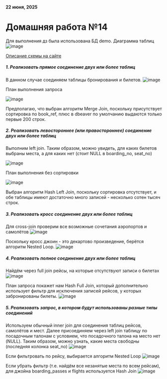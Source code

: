 #### 22 июня, 2025
# Домашняя работа №14

Для выполнения дз была использована БД demo.
Диаграмма таблиц
![image](https://github.com/user-attachments/assets/55bcb238-deb6-4ebc-9542-fa9b4a3be064)

[Описание схемы на сайте](https://postgrespro.ru/docs/postgrespro/9.6/apjs03)

##### 1. Реализовать прямое соединение двух или более таблиц
В данном случае соединяем таблицы бронирования и билетов.
![image](https://github.com/user-attachments/assets/98a2dcd6-b317-4012-bebe-015fe2893e8b)

План выполнения запроса

![image](https://github.com/user-attachments/assets/e6c84a86-928d-4f0e-8bf0-09b20dd325a9)

Предполагаю, что выбран алгоритм Merge Join, поскольку присутствует сортировка по book_ref, плюс в dbeaver по умолчанию выдаются только первые 200 строк.

##### 2. Реализовать левостороннее (или правостороннее) соединение двух или более таблиц

Выполним left join. Таким образом, можно увидеть, для каких билетов выбраны места, а для каких нет (стоит NULL в boarding_no, seat_no)

![image](https://github.com/user-attachments/assets/b8f9594e-a348-4146-9ebf-5f8cab7b115e)

План выполнения без сортировки

![image](https://github.com/user-attachments/assets/f04f1d66-f587-4968-8219-b976f3657714)

Выбран алгоритм Hash Left Join, поскольку сортировка отсутствует, и обе таблицы имеют достаточно много записей - несколько сотен тысяч строк. 

##### 3. Реализовать кросс соединение двух или более таблиц

Для cross-join проверим все возможные сочетания аэропортов и самолётов
![image](https://github.com/user-attachments/assets/84ef188c-2fce-4a73-bd9b-470733551f44)

Поскольку кросс джоин - это декартово произведение, берётся алгоритм Nested Loop.
![image](https://github.com/user-attachments/assets/14b1aa65-b70c-4670-82de-de5484dc4793)

##### 4. Реализовать полное соединение двух или более таблиц
Найдём через full join рейсы, на которые отсутствуют записи о билетах
![image](https://github.com/user-attachments/assets/79f88aa8-2e54-4701-83a1-327aae160bc9)

План запроса покажет нам Hash Full Join, который дополнительно использует фильтр для исключения записей рейсов, у которых забронированы билеты.
![image](https://github.com/user-attachments/assets/8308a882-5523-4d2c-b8af-1a4f5df32fa1)

##### 5. Реализовать запрос, в котором будут использованы разные типы соединений
Используем обычный inner join для соединения таблиц рейсов, самолётов и мест. Далее присоединяем через left join таблицу по посадочным талонам с условием, что посадочного талона на место нет (NULL). Таким образом, можно узнать, какие места свободны (последняя колонка seat_no)
![image](https://github.com/user-attachments/assets/9896627c-6090-4d83-9fd2-608181dd42b1)

Если фильтровать по рейсу, выбирается алгоритм Nested Loop
![image](https://github.com/user-attachments/assets/ce1b7ffc-9369-4d19-81db-305f1d01dd7a)

Если убрать фильтр (т.е. найдём все незанятые места по всем рейсам), для джойна boarding_passes и flights используется Hash Join
![image](https://github.com/user-attachments/assets/b29b05a6-fed1-438c-85c8-7267a9599408)



